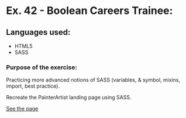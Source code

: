 # Ex. 42 - Boolean Careers Trainee:

## Languages used:

- HTML5
- SASS

### Purpose of the exercise:

Practicing more advanced notions of SASS (variables, & symbol, mixins, import, best practice).

Recreate the PainterArtist landing page using SASS.

[See the page](https://francesco-allera.github.io/sass-painter)
